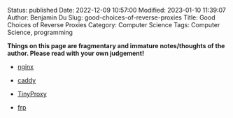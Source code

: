 Status: published
Date: 2022-12-09 10:57:00
Modified: 2023-01-10 11:39:07
Author: Benjamin Du
Slug: good-choices-of-reverse-proxies
Title: Good Choices of Reverse Proxies
Category: Computer Science
Tags: Computer Science, programming

**Things on this page are fragmentary and immature notes/thoughts of the author. Please read with your own judgement!**


- [nginx](https://github.com/nginx/nginx)

- [caddy](https://github.com/caddyserver/caddy)

- [TinyProxy](http://www.legendu.net/misc/blog/tips-on-tinyproxy)

- [frp](https://github.com/fatedier/frp)
